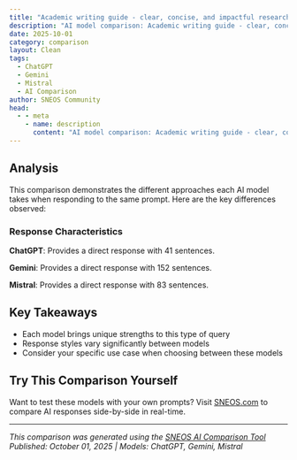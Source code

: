 ```yaml
---
title: "Academic writing guide - clear, concise, and impactful research papers"
description: "AI model comparison: Academic writing guide - clear, concise, and impactful research papers..."
date: 2025-10-01
category: comparison
layout: Clean
tags:
  - ChatGPT
  - Gemini
  - Mistral
  - AI Comparison
author: SNEOS Community
head:
  - - meta
    - name: description
      content: "AI model comparison: Academic writing guide - clear, concise, and impactful research papers..."
---
```


<ChatComparison
  title="Academic writing guide - clear, concise, and impactful research papers"
  prompt="Academic writing guide - clear, concise, and impactful research papers"
  :responses='{"ChatGPT": "Certainly! Here is a guide to help you write clear, concise, and impactful research papers:\n\n---\n\n# Academic Writing Guide: Clear, Concise, and Impactful Research Papers\n\n## 1. Planning Your Paper\n- **Understand Your Audience:** Tailor your language and depth of detail appropriately.\n- **Define Your Purpose:** Know whether you are informing, persuading, or analyzing.\n- **Outline Your Structure:** Typical sections include Abstract, Introduction, Methods, Results, Discussion, Conclusion, and References.\n\n## 2. Writing Clearly\n- **Use Simple Language:** Prefer straightforward vocabulary over complex words.\n- **Be Precise:** Choose words that exactly convey your meaning.\n- **Use Active Voice:** \u201CThe experiment showed\u2026\u201D rather than \u201CIt was shown by the experiment...\u201D\n- **Avoid Jargon:** Explain technical terms or avoid them unless essential.\n- **Follow Logical Flow:** Use clear transitions and maintain a coherent argument.\n\n## 3. Writing Concisely\n- **Eliminate Redundancies:** Avoid phrases like \u201Ceach and every\u201D or \u201Cdue to the fact that.\u201D\n- **Cut Unnecessary Words:** Instead of \u201Cin order to,\u201D just write \u201Cto.\u201D\n- **Be Direct:** Get to the point quickly without wandering off-topic.\n- **Use Short Sentences:** Break complex ideas into manageable sentences.\n- **Combine Related Ideas:** When possible, group similar points to avoid repetition.\n\n## 4. Making Your Paper Impactful\n- **Strong Abstract:** Summarize the purpose, methods, results, and significance succinctly.\n- **Clear Thesis Statement:** Early in the introduction, state your main argument or research question.\n- **Highlight Originality:** Emphasize what is novel about your work.\n- **Use Data Effectively:** Support claims with clear evidence, tables, and figures.\n- **Discuss Implications:** Explain how your findings contribute to the field or practical applications.\n- **Conclude Powerfully:** Summarize key points and suggest future research or actions.\n\n## 5. Revising and Editing\n- **Peer Review:** Get feedback for clarity and coherence.\n- **Proofread:** Check spelling, grammar, and punctuation meticulously.\n- **Format Consistently:** Follow the style guide (APA, MLA, Chicago, etc.).\n- **Read Aloud:** This helps catch awkward phrasing and run-on sentences.\n- **Use Writing Tools:** Tools like Grammarly or Hemingway can help identify issues.\n\n## 6. Additional Tips\n- **Stay Objective:** Avoid biased or emotional language.\n- **Cite Sources Properly:** Give credit and avoid plagiarism.\n- **Stay Within Word Limits:** Be concise to meet journal requirements.\n- **Use Headings and Subheadings:** Help readers navigate your paper.\n- **Balance Detail and Brevity:** Provide enough information without overwhelming the reader.\n\n---\n\nIf you\u0027d like, I can also provide examples or template sentences for different sections of your research paper. Let me know!", "Gemini": "## Academic Writing Guide: Crafting Clear, Concise, and Impactful Research Papers\n\nThis guide provides a framework for writing strong academic research papers, focusing on clarity, conciseness, and impactful communication of your research.\n\n**I. Pre-Writing \u0026 Planning: Setting the Stage for Success**\n\nBefore writing a single word, strategic planning is crucial.\n\n* **A. Define Your Research Question and Scope:**\n * **Specificity is Key:** Avoid vague questions. Refine your topic into a focused, answerable research question. Examples:\n * **Vague:** \u0022What is the impact of social media?\u0022\n * **Specific:** \u0022How does exposure to idealized body images on Instagram affect body image dissatisfaction in adolescent girls?\u0022\n * **Scope:** Determine the boundaries of your research. What is *not* included? This prevents scope creep and ensures a manageable project.\n* **B. Conduct a Thorough Literature Review:**\n * **Comprehensive Exploration:** Explore existing research relevant to your question. Identify gaps, debates, and established knowledge.\n * **Critical Evaluation:** Don\u0027t just summarize; analyze the strengths and weaknesses of previous studies.\n * **Organization:** Organize your literature review thematically or chronologically to demonstrate the evolution of knowledge and your contribution to the field.\n * **Use reliable academic databases:** such as JSTOR, Google Scholar, PubMed (for medical research), IEEE Xplore (for engineering), etc.\n* **C. Develop a Strong Thesis Statement:**\n * **Central Argument:** A concise statement that encapsulates the main argument or finding of your paper. It should be debatable and supported by evidence.\n * **Roadmap:** The thesis statement acts as a guide for the reader, outlining the paper\u0027s purpose and direction.\n * **Example:** \u0022This paper argues that the implementation of mandatory recycling programs in urban areas significantly reduces landfill waste and promotes sustainable resource management, leading to long-term environmental benefits despite initial implementation costs.\u0022\n* **D. Outline Your Paper:**\n * **Structure:** A well-structured outline is your paper\u0027s blueprint. Common structures include:\n * **IMRaD (Introduction, Methods, Results, and Discussion):** Standard for empirical research.\n * **Thematic:** Organizes the paper around key themes or concepts.\n * **Argumentative:** Presents an argument and supports it with evidence.\n * **Logical Flow:** Ensure a logical progression of ideas from introduction to conclusion.\n * **Flexibility:** The outline is a guide, not a rigid constraint. Be prepared to adjust it as your research evolves.\n\n**II. Writing with Clarity and Precision:**\n\n* **A. Academic Tone:**\n * **Objectivity:** Maintain a neutral and objective voice. Avoid personal opinions or biased language.\n * **Formality:** Use formal language and avoid slang, contractions, and colloquialisms.\n * **Precision:** Choose words carefully to convey your meaning accurately. Use precise terminology relevant to your field.\n* **B. Sentence Structure and Grammar:**\n * **Clarity:** Write clear and concise sentences. Avoid overly complex sentence structures that can obscure meaning.\n * **Active Voice:** Prefer active voice over passive voice whenever possible (e.g., \u0022Researchers conducted the experiment\u0022 vs. \u0022The experiment was conducted by researchers\u0022). Active voice is generally more direct and engaging.\n * **Grammar and Punctuation:** Pay meticulous attention to grammar and punctuation. Errors can undermine your credibility. Proofread carefully!\n* **C. Paragraph Development:**\n * **Topic Sentence:** Each paragraph should begin with a topic sentence that introduces the main idea of the paragraph.\n * **Supporting Evidence:** Provide evidence from your research (data, quotes, examples) to support your topic sentence.\n * **Analysis and Interpretation:** Don\u0027t just present evidence; analyze and interpret its significance in relation to your argument.\n * **Transitions:** Use transition words and phrases to connect ideas between sentences and paragraphs (e.g., \u0022however,\u0022 \u0022therefore,\u0022 \u0022in addition,\u0022 \u0022similarly\u0022).\n* **D. Effective Use of Evidence:**\n * **Integration:** Seamlessly integrate evidence into your writing. Avoid abrupt quotes or data dumps.\n * **Attribution:** Properly cite all sources to avoid plagiarism. Follow the citation style required by your field (e.g., APA, MLA, Chicago).\n * **Analysis:** Explain the relevance of the evidence and how it supports your argument.\n * **Paraphrasing:** Paraphrase effectively. Change both the wording and sentence structure while accurately conveying the original meaning.\n\n**III. Structure \u0026 Organization: Guiding the Reader**\n\n* **A. The IMRaD Structure (For Empirical Research):**\n * **Introduction:**\n * **Context:** Provide background information and contextualize your research question.\n * **Problem Statement:** Clearly state the problem or gap in knowledge that your research addresses.\n * **Purpose:** State the purpose of your research.\n * **Hypothesis/Research Question:** Present your hypothesis (if applicable) or research question.\n * **Roadmap:** Briefly outline the structure of the paper.\n * **Methods:**\n * **Participants/Subjects:** Describe the participants or subjects involved in your study.\n * **Materials:** List the materials and equipment used.\n * **Procedure:** Explain the steps taken in your research design. This section should be detailed enough for another researcher to replicate your study.\n * **Data Analysis:** Describe the statistical or qualitative methods used to analyze the data.\n * **Results:**\n * **Present Findings:** Objectively present the results of your analysis.\n * **Use Tables and Figures:** Use tables and figures to present data visually. Ensure they are clearly labeled and explained in the text.\n * **Avoid Interpretation:** Do not interpret the results in this section. Focus on presenting the data as it is.\n * **Discussion:**\n * **Interpret Results:** Interpret the meaning of your findings in relation to your research question and hypothesis.\n * **Relate to Literature:** Compare and contrast your findings with previous research.\n * **Limitations:** Acknowledge the limitations of your study.\n * **Implications:** Discuss the implications of your findings for theory, practice, or policy.\n * **Future Research:** Suggest directions for future research.\n* **B. Alternative Structures:**\n * **Thematic:** Useful for literature reviews or conceptual papers. Organize around key themes or concepts.\n * **Argumentative:** Presents a central argument and supports it with evidence. Used in persuasive essays or policy analyses.\n* **C. Conclusion:**\n * **Summarize Key Findings:** Briefly summarize the main findings of your research.\n * **Restate Thesis (in different words):** Reaffirm your thesis statement in light of the evidence presented.\n * **Highlight Significance:** Emphasize the significance of your research and its contribution to the field.\n * **Avoid Introducing New Information:** The conclusion should not introduce new data or arguments.\n\n**IV. Conciseness: Saying More with Less**\n\n* **A. Eliminate Redundancy:**\n * **Avoid Repetition:** Say things once, clearly and effectively.\n * **Cut Unnecessary Words:** Look for phrases that can be shortened without losing meaning. Examples:\n * \u0022Due to the fact that\u0022 -\u003E \u0022Because\u0022\n * \u0022In order to\u0022 -\u003E \u0022To\u0022\n * \u0022In the event that\u0022 -\u003E \u0022If\u0022\n* **B. Use Strong Verbs:**\n * **Replace Nominalizations:** Convert nouns back into verbs (e.g., \u0022conduct an investigation\u0022 -\u003E \u0022investigate\u0022). This often makes sentences more active and concise.\n* **C. Choose Precise Language:**\n * **Avoid Vague Words:** Use specific and precise language to avoid ambiguity.\n * **Define Terms:** Define any technical terms or jargon that may be unfamiliar to your audience.\n\n**V. Impact: Making Your Research Matter**\n\n* **A. Clear Communication:** Prioritize clarity and accessibility. Make your research understandable to a wide audience within your field.\n* **B. Originality and Significance:** Highlight the novelty and importance of your research. How does it contribute to the existing body of knowledge? What are its potential applications?\n* **C. Strong Argumentation:** Present a compelling and well-supported argument. Anticipate counterarguments and address them effectively.\n* **D. Ethical Considerations:** Adhere to ethical guidelines for research and publication. Ensure informed consent, maintain confidentiality, and avoid plagiarism.\n* **E. Effective Presentation:** Pay attention to the visual presentation of your paper. Use clear and consistent formatting, headings, and subheadings.\n\n**VI. Revision and Editing: Polishing Your Work**\n\n* **A. Multiple Rounds of Revision:** Don\u0027t rely on a single read-through. Revise your paper multiple times, focusing on different aspects each time (e.g., clarity, organization, grammar, citations).\n* **B. Seek Feedback:** Ask colleagues, professors, or writing center staff to review your paper and provide feedback. Fresh eyes can often identify errors or areas for improvement that you have missed.\n* **C. Proofread Carefully:** Proofread your paper meticulously for grammatical errors, spelling mistakes, and typos. Read your paper aloud to catch errors that you might not see when reading silently.\n* **D. Use Grammar and Style Checkers:** Utilize software tools like Grammarly or ProWritingAid to help identify potential errors and improve your writing style. However, remember that these tools are not a substitute for careful human review.\n* **E. Adhere to Formatting Guidelines:** Ensure that your paper adheres to the formatting guidelines of the journal or conference to which you are submitting.\n\n**VII. Key Takeaways:**\n\n* **Plan before you write.**\n* **Write clearly and concisely.**\n* **Support your arguments with evidence.**\n* **Structure your paper logically.**\n* **Revise and edit meticulously.**\n\nBy following these guidelines, you can craft clear, concise, and impactful research papers that effectively communicate your research findings and contribute meaningfully to your field. Remember that writing is a process, and it takes time and effort to produce high-quality academic work. Good luck!\n", "Mistral": "Creating clear, concise, and impactful research papers is essential for effective communication in academia. Here\u2019s a comprehensive guide to help you achieve this:\n\n### 1. Planning and Preparation\n\n#### a. Choose a Clear Research Question\n- **Focus**: Ensure your research question is specific and focused.\n- **Relevance**: Make sure it is relevant to your field and contributes to existing knowledge.\n\n#### b. Conduct Thorough Research\n- **Literature Review**: Understand the current state of research in your area.\n- **Data Collection**: Gather all necessary data and ensure it is reliable and valid.\n\n### 2. Structuring Your Paper\n\n#### a. Title\n- **Concise**: Keep it short and to the point.\n- **Informative**: Clearly indicate the main topic and findings.\n\n#### b. Abstract\n- **Summary**: Provide a brief overview of the research question, methods, results, and conclusions.\n- **Concise**: Typically 150-250 words.\n\n#### c. Introduction\n- **Background**: Provide context and background information.\n- **Research Question**: Clearly state your research question or hypothesis.\n- **Objectives**: Outline the objectives of your study.\n- **Significance**: Explain the importance and relevance of your research.\n\n#### d. Methodology\n- **Detailed**: Describe your methods in enough detail for replication.\n- **Justification**: Explain why you chose these methods.\n- **Ethical Considerations**: Address any ethical issues and how they were managed.\n\n#### e. Results\n- **Clear Presentation**: Use tables, figures, and graphs to present data clearly.\n- **Objective**: Report findings objectively without interpretation.\n\n#### f. Discussion\n- **Interpretation**: Interpret your results in the context of your research question.\n- **Comparison**: Compare your findings with existing literature.\n- **Implications**: Discuss the implications of your findings.\n- **Limitations**: Acknowledge any limitations of your study.\n- **Future Research**: Suggest areas for future research.\n\n#### g. Conclusion\n- **Summary**: Summarize the main findings and their significance.\n- **Impact**: Highlight the impact and contributions of your research.\n\n#### h. References\n- **Accurate**: Ensure all citations are accurate and follow the required citation style.\n- **Comprehensive**: Include all relevant sources.\n\n### 3. Writing Style\n\n#### a. Clarity\n- **Simple Language**: Use simple, straightforward language.\n- **Avoid Jargon**: Minimize technical jargon and explain any necessary terms.\n- **Active Voice**: Prefer active voice over passive voice for clarity.\n\n#### b. Conciseness\n- **Eliminate Redundancy**: Avoid repetitive phrases and unnecessary words.\n- **Precise Language**: Use precise and specific language.\n- **Concise Sentences**: Keep sentences short and to the point.\n\n#### c. Impact\n- **Engaging**: Write in an engaging and compelling manner.\n- **Logical Flow**: Ensure a logical flow of ideas and arguments.\n- **Evidence-Based**: Support your claims with evidence and data.\n\n### 4. Editing and Proofreading\n\n#### a. Self-Editing\n- **Read Aloud**: Read your paper aloud to catch errors and awkward phrasing.\n- **Check for Consistency**: Ensure consistency in terminology and style.\n\n#### b. Peer Review\n- **Feedback**: Seek feedback from peers, mentors, or colleagues.\n- **Revisions**: Make necessary revisions based on feedback.\n\n#### c. Professional Editing\n- **Professional Help**: Consider using professional editing services for polished writing.\n\n### 5. Formatting and Presentation\n\n#### a. Follow Guidelines\n- **Journal Guidelines**: Adhere to the formatting and style guidelines of the target journal.\n- **Consistency**: Maintain consistency in formatting throughout the paper.\n\n#### b. Visual Aids\n- **Clear Figures**: Ensure all figures and tables are clear and well-labeled.\n- **Relevance**: Use visual aids that are relevant and enhance understanding.\n\n### 6. Ethical Considerations\n\n#### a. Plagiarism\n- **Avoid Plagiarism**: Ensure all ideas and data are properly cited.\n- **Originality**: Maintain originality in your work.\n\n#### b. Ethical Standards\n- **Honesty**: Be honest and transparent in your research and writing.\n- **Respect**: Respect the work of others and give credit where due.\n\n### 7. Final Checks\n\n#### a. Grammar and Spelling\n- **Proofread**: Thoroughly proofread for grammar and spelling errors.\n- **Tools**: Use grammar and spelling check tools.\n\n#### b. Consistency\n- **Terminology**: Ensure consistent use of terminology.\n- **Style**: Maintain a consistent writing style.\n\nBy following this guide, you can produce research papers that are clear, concise, and impactful, effectively communicating your findings to the academic community."}' 
  published-date="10:25"
/>

## Analysis

This comparison demonstrates the different approaches each AI model takes when responding to the same prompt. Here are the key differences observed:

### Response Characteristics

**ChatGPT**: Provides a direct response with 41 sentences. 

**Gemini**: Provides a direct response with 152 sentences. 

**Mistral**: Provides a direct response with 83 sentences. 

## Key Takeaways

- Each model brings unique strengths to this type of query
- Response styles vary significantly between models
- Consider your specific use case when choosing between these models

## Try This Comparison Yourself

Want to test these models with your own prompts? Visit [SNEOS.com](https://sneos.com) to compare AI responses side-by-side in real-time.

---

*This comparison was generated using the [SNEOS AI Comparison Tool](https://sneos.com)*
*Published: October 01, 2025 | Models: ChatGPT, Gemini, Mistral*
